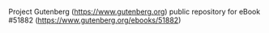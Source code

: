 Project Gutenberg (https://www.gutenberg.org) public repository for
eBook #51882 (https://www.gutenberg.org/ebooks/51882)
